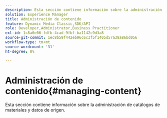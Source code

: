 ```yaml
---
description: Esta sección contiene información sobre la administración de catálogos de materiales y datos de origen.
solution: Experience Manager
title: Administración de contenido
feature: Dynamic Media Classic,SDK/API
role: Developer,Administrator,Business Practitioner
exl-id: 1c8a6e06-fdfb-4cad-9fbf-ba1142c9d3a8
source-git-commit: 1ec8b59f442eb96c6c3f5f1405d57a38a86bd056
workflow-type: tm+mt
source-wordcount: '31'
ht-degree: 0%

---
```


# Administración de contenido{#managing-content}

Esta sección contiene información sobre la administración de catálogos de materiales y datos de origen.

